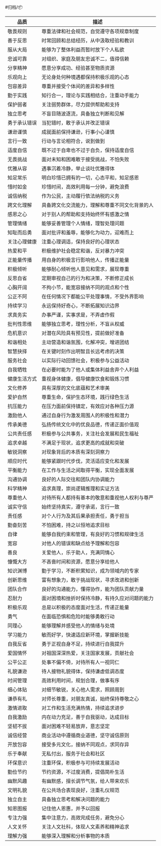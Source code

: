 #归档/📦

| 品质     | 描述                      |
| ------ | ----------------------- |
| 敬畏规则   | 尊重法律和社会规范，自觉遵守各项规章制度    |
| 善于反思   | 时常回顾和总结经历，从中汲取经验和教训     |
| 服从大局   | 能够为了整体利益而暂时放下个人私欲       |
| 忠诚可靠   | 对组织、家庭及朋友忠诚不二，值得信赖      |
| 分享精神   | 愿意分享成功、经验甚至物质资源         |
| 乐观向上   | 无论身处何种境遇都保持积极乐观的心态      |
| 包容差异   | 尊重并接受个体间的差异和多样性         |
| 勤于实践   | 知行合一，理论与实践相结合，注重动手能力    |
| 保护弱者   | 关注弱势群体，尽力提供帮助和支持        |
| 独立思考   | 不盲目随波逐流，具备独立判断和见解       |
| 勇于承认错误 | 当犯错时，敢于承认并改正错误          |
| 谦逊谨慎   | 成就面前保持谦逊，行事小心谨慎         |
| 言行一致   | 行动与言论相符合，说到做到           |
| 适度自信   | 既不过于自卑也不过于自负，保持适度自信     |
| 无畏挑战   | 面对未知和困难敢于接受挑战，不怕失败      |
| 优雅从容   | 遇事沉着冷静，举止谈吐优雅得体         |
| 知足常乐   | 明白珍惜已拥有的一切，心态平和，知足感恩    |
| 惜时如金   | 珍惜时间，高效利用每一分钟，避免浪费      |
| 诚信纳税   | 作为公民，主动履行依法纳税的义务        |
| 跨文化理解  | 具备跨文化交流能力，理解和尊重不同文化背景的人 |
| 感恩之心   | 对于别人的帮助和支持始终怀有感激之情      |
| 管理情绪   | 能够妥善管理个人情绪，理智处理问题       |
| 知耻而后勇  | 面对批评和羞辱，能够化为动力，迎难而上     |
| 关注心理健康 | 注重心理调适，保持良好的心理状态        |
| 热爱和平   | 积极维护社会稳定和谐，反对暴力冲突       |
| 正能量传播  | 用自身的积极言行影响他人，传播正能量      |
| 积极倾听   | 能够耐心倾听他人意见和需求，展现尊重      |
| 反思自省   | 定期审视自己的行为和决策，不断修正成长     |
| 心胸开阔   | 不拘小节，能宽容接纳不同的观点和个性      |
| 公正不阿   | 在任何情况下都能公平处理事情，不受外界影响   |
| 持续学习   | 永远保持好奇心，不断拓展知识边界        |
| 求真务实   | 办事严谨，实事求是，不弄虚作假         |
| 批判性思维  | 能够独立思考，理性分析，不盲从权威       |
| 危机意识   | 对潜在风险具有预见性，提前做好准备       |
| 和谐相处   | 主动营造和谐氛围，化解冲突，增进团结      |
| 智慧抉择   | 在关键时刻作出明智且长远考虑的决策       |
| 服务社会   | 以实际行动回馈社会，积极参与公益活动      |
| 自我牺牲   | 在必要时能为了他人或集体利益舍弃个人利益    |
| 健康生活方式 | 重视身体健康，倡导健康饮食和锻炼习惯      |
| 文化修养   | 具有深厚的文化底蕴和艺术审美          |
| 爱护自然   | 尊重生命，保护生态环境，践行绿色生活      |
| 抗压能力   | 在压力面前保持镇定，有效应对各种压力源     |
| 激励他人   | 通过自身行为激发周围人的积极性和潜力      |
| 传承美德   | 弘扬传统文化中的优良品德，传递正面价值观    |
| 公共责任感  | 积极参与公共事务，关注社会发展和民生福祉    |
| 追求卓越   | 不满足于现状，追求更高的成就和突破       |
| 敏锐洞察   | 对现象背后的本质有深刻洞察力          |
| 顺应时代   | 能够紧跟时代步伐，灵活适应变化和发展      |
| 平衡能力   | 在工作与生活之间取得平衡，实现全面发展     |
| 沟通协调   | 良好的人际交往和团队内协调能力         |
| 科学精神   | 追求真理，崇尚逻辑推理和实证方法        |
| 尊重他人   | 对待所有人都持有基本的敬意和重视他人权利与尊严 |
| 诚实守信   | 始终坚持真实，遵守承诺，言行一致        |
| 责任感    | 对个人行为及其后果承担责任，勇于担当      |
| 勤奋刻苦   | 不怕困难，持之以恒地追求目标          |
| 自律     | 能够自我约束和管理，有良好的习惯和规律生活   |
| 宽容     | 对他人的错误和缺点给予理解和包容        |
| 善良     | 关爱他人，乐于助人，充满同情心         |
| 慷慨大方   | 不吝啬时间和资源，愿意分享给他人        |
| 知识渊博   | 勤于学习，不断积累知识，成为领域内的专家    |
| 创新思维   | 富有想象力，敢于挑战现状，寻求改进和创新    |
| 团队合作   | 良好的沟通能力，懂得协作，能为团队贡献力量   |
| 忍耐力    | 面对困境和挫折时保持冷静，有持久应对问题的能力 |
| 积极乐观   | 总是以积极的态度面对生活，传递正能量      |
| 勇气     | 在面临恐惧和危险时能够勇敢行动         |
| 同理心    | 能够理解并感受他人的情绪与处境         |
| 学习能力   | 敏而好学，快速适应新环境，掌握新技能      |
| 自我反省   | 勇于正视自身不足，持续进行自我提升       |
| 爱国情怀   | 对祖国深深热爱，关注国家发展，贡献社会     |
| 公平公正   | 处事不偏不倚，对待所有人一视同仁        |
| 礼貌谦逊   | 待人接物礼貌得体，保持谦虚低调态度       |
| 时间管理   | 高效利用时间，规划合理，做事有序        |
| 细心体贴   | 对细节敏锐，关心他人需求，照顾周到       |
| 谦恭有礼   | 对师长尊重，对朋友真诚，始终保持尊敬之心    |
| 激情进取   | 对工作和生活充满热情，持续追求进步       |
| 自我激励   | 内在动力充足，善于自我驱动，达成目标      |
| 坚韧不拔   | 面对困难不轻易放弃，意志坚定          |
| 诚信经营   | 商业活动中遵循商业道德，坚守诚信原则      |
| 开放包容   | 接受多元文化，接纳不同观点，求同存异      |
| 乐于奉献   | 无私付出，服务于社会和社区           |
| 环保意识   | 注重环保，积极参与可持续发展活动        |
| 勤俭节约   | 节约资源，不过度消费，提倡简朴生活       |
| 幽默风趣   | 有幽默感，擅长调节气氛，给人带来欢乐      |
| 文明礼貌   | 在公共场合表现良好，注重礼仪规范        |
| 独立自主   | 具备独立思考和解决问题的能力          |
| 知恩图报   | 记住他人恩惠，并予以回报            |
| 专注力强   | 集中注意力，高效完成任务，避免分心       |
| 人文关怀   | 关注人文社科，体现人文素养和精神追求      |
| 理解力强   | 能够深入理解和分析事物的本质          |
